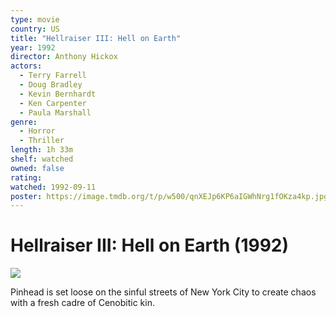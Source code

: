 ```yaml
---
type: movie
country: US
title: "Hellraiser III: Hell on Earth"
year: 1992
director: Anthony Hickox
actors:
  - Terry Farrell
  - Doug Bradley
  - Kevin Bernhardt
  - Ken Carpenter
  - Paula Marshall
genre:
  - Horror
  - Thriller
length: 1h 33m
shelf: watched
owned: false
rating:
watched: 1992-09-11
poster: https://image.tmdb.org/t/p/w500/qnXEJp6KP6aIGWhNrg1fOKza4kp.jpg
---
```


# Hellraiser III: Hell on Earth (1992)

![](https://image.tmdb.org/t/p/w500/qnXEJp6KP6aIGWhNrg1fOKza4kp.jpg)

Pinhead is set loose on the sinful streets of New York City to create chaos with a fresh cadre of Cenobitic kin.